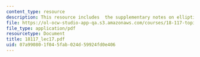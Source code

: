 ```yaml
---
content_type: resource
description: This resource includes  the supplementary notes on elliptic operators.
file: https://ol-ocw-studio-app-qa.s3.amazonaws.com/courses/18-117-topics-in-several-complex-variables-spring-2005/07a990801f045fab024d59924fd0e406_18117_lec17.pdf
file_type: application/pdf
resourcetype: Document
title: 18117_lec17.pdf
uid: 07a99080-1f04-5fab-024d-59924fd0e406
---
```

